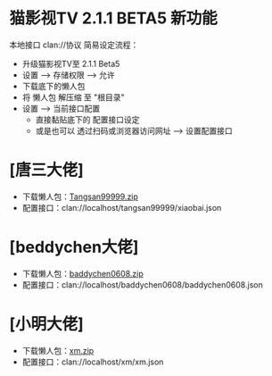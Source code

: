 # 猫影视TV 2.1.1 BETA5 新功能
本地接口 clan://协议 简易设定流程：
* 升级猫影视TV至 2.1.1 Beta5
* 设置 --> 存储权限 --> 允许
* 下载底下的懒人包
* 将 懒人包 解压缩 至 "根目录"
* 设置 --> 当前接口配置
	* 直接黏贴底下的 配置接口设定
	* 或是也可以 透过扫码或浏览器访问网址 --> 设置配置接口


# [唐三大佬]
* 下载懒人包：[Tangsan99999.zip](https://github.com/YuanHsing/freed/raw/master/猫影视clan懒人包/Tangsan99999.zip)
* 配置接口：clan://localhost/tangsan99999/xiaobai.json


# [beddychen大佬]
* 下载懒人包：[baddychen0608.zip](https://github.com/YuanHsing/freed/raw/master/猫影视clan懒人包/baddychen0608.zip)
* 配置接口：clan://localhost/baddychen0608/baddychen0608.json


# [小明大佬]
* 下载懒人包：[xm.zip](https://github.com/YuanHsing/freed/raw/master/猫影视clan懒人包/xm.zip)
* 配置接口：clan://localhost/xm/xm.json
